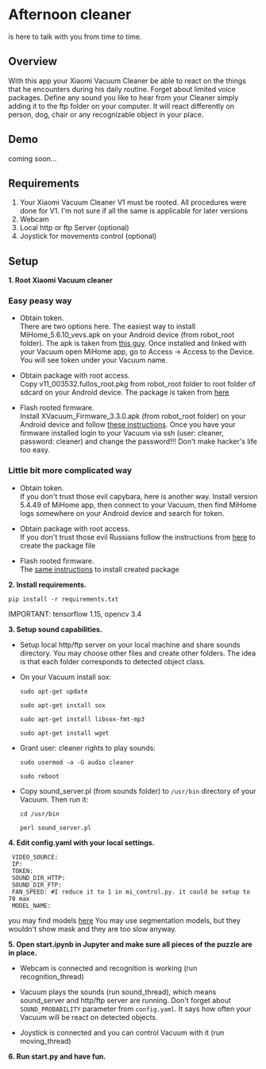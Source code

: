 # Afternoon cleaner
is here to talk with you from time to time.

## Overview
With this app your Xiaomi Vacuum Cleaner be able to react on the things that he encounters during his daily routine. Forget about limited voice packages. Define any sound you like to hear from your Cleaner simply adding it to the ftp folder on your computer. It will react differently on person, dog, chair or any recognizable object in your place. 

## Demo
coming soon...

## Requirements
1. Your Xiaomi Vacuum Cleaner V1 must be rooted. All procedures were done for V1. I'm not sure if all the same is applicable for later versions   
2. Webcam
3. Local http or ftp Server (optional)
4. Joystick for movements control (optional)


## Setup 

**1. Root Xiaomi Vacuum cleaner**  

  ### Easy peasy way

  * Obtain token.  
      There are two options here. The easiest way to install MiHome_5.6.10_vevs.apk on your Android device (from robot_root folder). The apk is taken from [this guy](http://www.kapiba.ru/2017/11/mi-home.html). Once installed and linked with your Vacuum open MiHome app, go to Access -> Access to the Device. You will see token under your Vacuum name.
    
  * Obtain package with root access.  
      Copy v11_003532.fullos_root.pkg from robot_root folder to root folder of sdcard on your Android device. The package is taken from [here](http://4pda.ru/forum/index.php?showtopic=881982&st=5240)
    
  * Flash rooted firmware.  
      Install XVacuum_Firmware_3.3.0.apk (from robot_root folder) on your Android device and follow [these instructions](
    https://forum.xda-developers.com/android/apps-games/app-xvacuum-firmware-xiaomi-vacuum-t3896526). Once you have your firmware installed login to your Vacuum via ssh (user: cleaner, password: cleaner) and change the password!!! Don't make hacker's life too easy.
    
### Little bit more complicated way
  * Obtain token.  
      If you don't trust those evil capybara, here is another way. Install version 5.4.49 of MiHome app, then connect to your Vacuum, then find MiHome logs somewhere on your Android device and search for token.
      
  * Obtain package with root access.  
      If you don't trust those evil Russians follow the instructions from [here](https://github.com/dgiese/dustcloud/wiki/VacuumRobots-manual-update-root-Howto) to create the package file
      
  * Flash rooted firmware.  
      The [same instructions](https://github.com/dgiese/dustcloud/wiki/VacuumRobots-manual-update-root-Howto) to install created package

**2. Install requirements.** 

`pip install -r requirements.txt`

IMPORTANT: tensorflow 1.15, opencv 3.4

**3. Setup sound capabilities.** 

  * Setup local http/ftp server on your local machine and share sounds directory. You may choose other files and create other folders. The idea is that each folder corresponds to detected object class. 
  
  * On your Vacuum install sox:  
  
        sudo apt-get update 
    
        sudo apt-get install sox  
    
        sudo apt-get install libsox-fmt-mp3 
    
        sudo apt-get install wget 
       
      
  * Grant user: cleaner rights to play sounds:
  
        sudo usermod -a -G audio cleaner  
        
        sudo reboot  
              
  * Copy sound_server.pl (from sounds folder) to `/usr/bin` directory of your Vacuum. Then run it:
  
        cd /usr/bin
        
        perl sound_server.pl  

**4. Edit config.yaml with your local settings.**

     VIDEO_SOURCE:  
     IP:  
     TOKEN:  
     SOUND_DIR_HTTP:  
     SOUND_DIR_FTP:  
     FAN_SPEED: #I reduce it to 1 in mi_control.py. it could be setup to 70 max  
     MODEL_NAME:  

  you may find models [here](https://github.com/tensorflow/models/blob/master/research/object_detection/g3doc/detection_model_zoo.md.) You may use segmentation models, but they wouldn't show mask and they are too slow anyway.

**5. Open start.ipynb in Jupyter and make sure all pieces of the puzzle are in place.**  

  * Webcam is connected and recognition is working (run recognition_thread)  
    
  * Vacuum plays the sounds (run sound_thread), which means sound_server and http/ftp server are running. Don't forget about `SOUND_PROBABILITY` parameter from `config.yaml`. It says how often your Vacuum will be react on detected objects.  
    
  * Joystick is connected and you can control Vacuum with it (run moving_thread)  
    

**6. Run start.py and have fun.**

